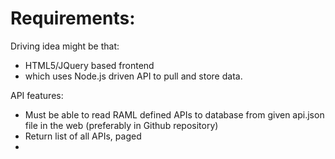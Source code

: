 Requirements:
============

Driving idea might be that: 
* HTML5/JQuery based frontend 
* which uses Node.js driven API to pull and store data.  

API features:
* Must be able to read RAML defined APIs to database from given api.json file in the web (preferably in Github repository)
* Return list of all APIs, paged 
* 

